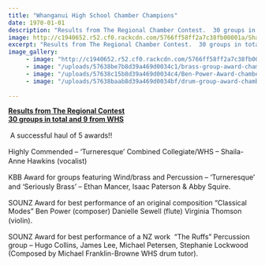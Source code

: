 ```yaml
---
title: "Whanganui High School Chamber Champions"
date: 1970-01-01
description: "Results from The Regional Chamber Contest.  30 groups in total and 9 from WHS."
image: http://c1940652.r52.cf0.rackcdn.com/5766ff58ff2a7c38fb00001a/Shaila-Anne-Award-chamber-music.jpg
excerpt: "Results from The Regional Chamber Contest.  30 groups in total and 9 from WHS."
image_gallery:
     - image: "http://c1940652.r52.cf0.rackcdn.com/5766ff58ff2a7c38fb00001a/Shaila-Anne-Award-chamber-music.jpg"
     - image: "/uploads/57638be7b8d39a469d0034c1/brass-group-award-chamber-music.JPG"
     - image: "/uploads/57638c15b8d39a469d0034c4/Ben-Power-Award-chamber-music.JPG"
     - image: "/uploads/57638baab8d39a469d0034bf/drum-group-award-chamber-music.JPG"
    
---
```


<p><strong><span style="text-decoration: underline;">Results from The Regional Contest<br />30 groups in total and 9 from WHS</span></strong></p>
<p>&nbsp;A successful haul of 5 awards!!<span style="line-height: 1.5;">&nbsp;</span></p>
<p>Highly Commended &ndash; &lsquo;Turneresque&rsquo; Combined Collegiate/WHS &ndash; Shaila-Anne Hawkins (vocalist)<span style="line-height: 1.5;">&nbsp;</span></p>
<p>KBB Award for groups featuring Wind/brass and Percussion &ndash; &lsquo;Turneresque&rsquo; and &lsquo;Seriously Brass&rsquo; &ndash; Ethan Mancer, Isaac Paterson &amp; Abby Squire.<span style="line-height: 1.5;">&nbsp;</span></p>
<p>SOUNZ Award for best performance of an original composition &ldquo;Classical Modes&rdquo; Ben Power (composer) Danielle Sewell (flute) Virginia Thomson (violin).<span style="line-height: 1.5;">&nbsp;</span></p>
<p>SOUNZ Award for best performance of a NZ work&nbsp; &ldquo;The Ruffs&rdquo; Percussion group &ndash; Hugo Collins, James Lee, Michael Petersen, Stephanie Lockwood (Composed by Michael Franklin-Browne WHS drum tutor).</p>

